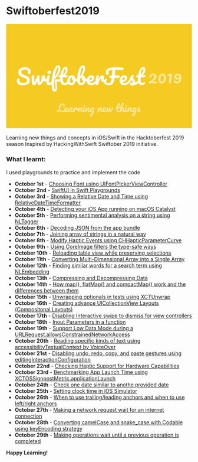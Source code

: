 # Swiftoberfest2019

![Background](https://github.com/BuckyBoy6399/Swiftoberfest2019/blob/master/SwiftoberFest%202019.jpg)

Learning new things and concepts in iOS/Swift in the Hacktoberfest 2019 season
Inspired by HackingWithSwift Swiftober 2019 initiative.

### What I learnt:

I used playgrounds to practice and implement the code

- **October 1st** - [Choosing Font using UIFontPickerViewController](https://github.com/BuckyBoy6399/Swiftoberfest2019/blob/master/Oct1.swift)
- **October 2nd** - [SwiftUI in Swift Playgrounds](https://github.com/BuckyBoy6399/Swiftoberfest2019/blob/master/Oct2.swift)
- **October 3rd** - [Showing a Relative Date and Time using RelativeDateTimeFormatter](https://github.com/BuckyBoy6399/Swiftoberfest2019/blob/master/Oct3.swift)
- **October 4th** - [Detecting your iOS App running on macOS Catalyst](https://github.com/BuckyBoy6399/Swiftoberfest2019/blob/master/Oct4.swift)
- **October 5th** - [Performing sentimental analysis on a string using NLTagger](https://github.com/BuckyBoy6399/Swiftoberfest2019/blob/master/Oct5.swift)
- **October 6th** - [Decoding JSON from the app bundle](https://github.com/BuckyBoy6399/Swiftoberfest2019/blob/master/Oct6.swift)
- **October 7th** - [Joining array of strings in a natural way](https://github.com/BuckyBoy6399/Swiftoberfest2019/blob/master/Oct7.swift)
- **October 8th** - [Modify Haptic Events using CHHapticParameterCurve](https://github.com/BuckyBoy6399/Swiftoberfest2019/blob/master/Oct8.swift)
- **October 9th** - [Using CoreImage filters the type-safe ways](https://github.com/BuckyBoy6399/Swiftoberfest2019/blob/master/Oct9.swift)
- **October 10th** - [Reloading table view while preserving selections](https://github.com/BuckyBoy6399/Swiftoberfest2019/blob/master/Oct10.swift)
- **October 11th** - [Converting Multi-Dimensional Array into a Single Array](https://github.com/BuckyBoy6399/Swiftoberfest2019/blob/master/Oct11.swift)
- **October 12th** - [Finding similar words for a search term using NLEmbedding](https://github.com/BuckyBoy6399/Swiftoberfest2019/blob/master/Oct12.swift)
- **October 13th** - [Compressing and Decompressing Data](https://github.com/BuckyBoy6399/Swiftoberfest2019/blob/master/Oct13.swift)
- **October 14th** - [How map(), flatMap() and compactMap() work and the differences between them](https://github.com/BuckyBoy6399/Swiftoberfest2019/blob/master/Oct14.swift)
- **October 15th** - [Unwrapping optionals in tests using XCTUnwrap](https://github.com/BuckyBoy6399/Swiftoberfest2019/blob/master/Oct15.swift)
- **October 16th** - [Creating advance UICollectionView Layouts (Compositonal Layouts)](https://github.com/BuckyBoy6399/Swiftoberfest2019/blob/master/Oct16.swift)
- **October 17th** - [Disabling Interactive swipe to dismiss for view controllers](https://github.com/BuckyBoy6399/Swiftoberfest2019/blob/master/Oct17.swift)
- **October 18th** - [Inout Parameters in a function](https://github.com/BuckyBoy6399/Swiftoberfest2019/blob/master/Oct18.swift)
- **October 19th** - [Support Low Data Mode during a URLRequest.allowsConstrainedNetworkAccess](https://github.com/BuckyBoy6399/Swiftoberfest2019/blob/master/Oct19.swift)
- **October 20th** - [Reading specific kinds of text using accessibilityTextualContext by VoiceOver](https://github.com/BuckyBoy6399/Swiftoberfest2019/blob/master/Oct20.swift)
- **October 21st** - [Disabling undo, redo, copy, and paste gestures using editingInteractionConfiguration](https://github.com/BuckyBoy6399/Swiftoberfest2019/blob/master/Oct21.swift)
- **October 22nd** - [Checking Haptic Support for Hardware Capabilities](https://github.com/BuckyBoy6399/Swiftoberfest2019/blob/master/Oct22.swift)
- **October 23rd** - [Benchmarking App Launch Time using XCTOSSignpostMetric.applicationLaunch](https://github.com/BuckyBoy6399/Swiftoberfest2019/blob/master/Oct23.swift)
- **October 24th** - [Check one date similar to anothe provided date](https://github.com/BuckyBoy6399/Swiftoberfest2019/blob/master/Oct24.swift)
- **October 25th** - [Setting clock time in iOS Simulator](https://github.com/BuckyBoy6399/Swiftoberfest2019/blob/master/Oct25.md)
- **October 26th** - [When to use trailing/leading anchors and when to use left/right anchors](https://github.com/BuckyBoy6399/Swiftoberfest2019/blob/master/Oct26.md)
- **October 27th** - [Making a network request wait for an internet connection](https://github.com/BuckyBoy6399/Swiftoberfest2019/blob/master/Oct27.md)
- **October 28th** - [Converting camelCase and snake_case with Codable using keyEncoding strategy](https://github.com/BuckyBoy6399/Swiftoberfest2019/blob/master/Oct28.md)
- **October 29th** - [Making operations wait until a previous operation is completed](https://github.com/BuckyBoy6399/Swiftoberfest2019/blob/master/Oct29.md)

**Happy Learning!**

